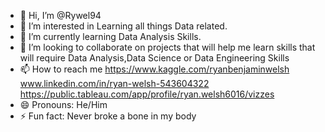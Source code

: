 - 👋 Hi, I’m @Rywel94
- 👀 I’m interested in Learning all things Data related.
- 🌱 I’m currently learning Data Analysis Skills. 
- 💞️ I’m looking to collaborate on projects that will help me learn skills that will require Data Analysis,Data Science or Data Engineering Skills 
- 📫 How to reach me https://www.kaggle.com/ryanbenjaminwelsh www.linkedin.com/in/ryan-welsh-543604322 https://public.tableau.com/app/profile/ryan.welsh6016/vizzes
- 😄 Pronouns: He/Him
- ⚡ Fun fact: Never broke a bone in my body

<!---
Rywel94/Rywel94 is a ✨ special ✨ repository because its `README.md` (this file) appears on your GitHub profile.
You can click the Preview link to take a look at your changes.
--->
